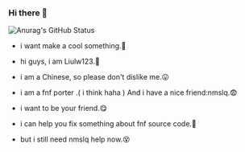 ### Hi there 👋

![Anurag's GitHub Status](https://github-readme-stats.vercel.app/api?username=Liulw123&show_icons=true&theme=radical)

- i want make a cool  something.🤔

- hi guys, i am Liulw123.🙂

- i am a Chinese, so please don't dislike me.😛

- i am a fnf porter .( i think haha ) And i have a nice friend:nmslq.😨

- i want to be your friend.😋

- i can help you fix something about fnf source code.🙂

- but i still need nmslq help now.😵

